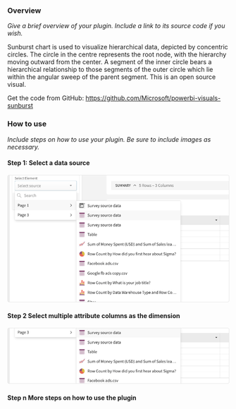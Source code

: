 ### Overview

*Give a brief overview of your plugin. Include a link to its source code if you wish.*

Sunburst chart is used to visualize hierarchical data, depicted by concentric circles. The circle in the centre represents the root node, with the hierarchy moving outward from the center. A segment of the inner circle bears a hierarchical relationship to those segments of the outer circle which lie within the angular sweep of the parent segment. This is an open source visual. 

Get the code from GitHub: https://github.com/Microsoft/powerbi-visuals-sunburst

### How to use

*Include steps on how to use your plugin. Be sure to include images as necessary.*

#### Step 1: Select a data source

![Step 1](https://github.com/rykwong/Readme-testing/blob/main/test.svg)

#### Step 2 Select multiple **attribute columns** as the dimension

![Step 2](https://github.com/rykwong/Readme-testing/blob/main/test2.svg)

#### Step n More steps on how to use the plugin



